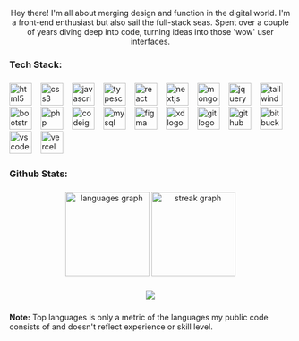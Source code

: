 <p align="center">Hey there! I'm all about merging design and function in the digital world. I'm a front-end enthusiast but also sail the full-stack seas. Spent over a couple of years diving deep into code, turning ideas into those 'wow' user interfaces.</p>

###

<h3 align="left">Tech Stack:</h3>

###

<div align="left">
  <a href="https://developer.mozilla.org/en-US/docs/Web/HTML" target="_blank" style="text-decoration: none; margin-bottom:10px;"><img src="https://cdn.jsdelivr.net/gh/devicons/devicon/icons/html5/html5-original.svg" height="40" alt="html5 logo" /></a><img width="12" />
  <a href="https://developer.mozilla.org/en-US/docs/Web/CSS" target="_blank" style="text-decoration: none;"><img src="https://cdn.jsdelivr.net/gh/devicons/devicon/icons/css3/css3-original.svg" height="40" alt="css3 logo" /></a><img width="12" />
  <a href="https://developer.mozilla.org/en-US/docs/Web/JavaScript" target="_blank" style="text-decoration: none;"><img src="https://cdn.jsdelivr.net/gh/devicons/devicon/icons/javascript/javascript-original.svg" height="40" alt="javascript logo" /></a><img width="12" />
  <a href="https://www.typescriptlang.org/" target="_blank" style="text-decoration: none;"><img src="https://img.icons8.com/?size=100&id=uJM6fQYqDaZK&format=png&color=000000" width="40" height="40" alt="typescript logo" /></a><img width="12" />
  <a href="https://react.dev/" target="_blank" style="text-decoration: none;"><img src="https://cdn.jsdelivr.net/gh/devicons/devicon/icons/react/react-original.svg" height="40" alt="react logo" /></a><img width="12" />
  <a href="https://nextjs.org/" target="_blank" style="text-decoration: none;"><img src="https://skillicons.dev/icons?i=nextjs" height="40" alt="nextjs logo" /></a><img width="12" />
  <a href="https://www.mongodb.com/" target="_blank" style="text-decoration: none;"><img src="https://img.icons8.com/?size=100&id=74402&format=png&color=000000" height="40" alt="mongodb logo" /></a><img width="12" />
  <a href="https://jquery.com/" target="_blank" style="text-decoration: none;"><img src="https://cdn.simpleicons.org/jquery/0769AD" height="40" alt="jquery logo" /></a><img width="12" />
  <a href="https://tailwindcss.com/" target="_blank" style="text-decoration: none;"><img src="https://cdn.simpleicons.org/tailwindcss/06B6D4" height="40" alt="tailwindcss logo" /></a><img width="12" />
  <a href="https://getbootstrap.com/" target="_blank" style="text-decoration: none;"><img src="https://skillicons.dev/icons?i=bootstrap" height="40" alt="bootstrap logo" /></a><img width="12" />
  <a href="https://www.php.net/" target="_blank" style="text-decoration: none;"><img src="https://cdn.jsdelivr.net/gh/devicons/devicon/icons/php/php-original.svg" height="40" alt="php logo" /></a><img width="12" />
  <a href="https://codeigniter.com/" target="_blank" style="text-decoration: none;"><img src="https://cdn.simpleicons.org/codeigniter/EF4223" height="40" alt="codeigniter logo" /></a><img width="12" />
  <a href="https://www.mysql.com/" target="_blank" style="text-decoration: none;"><img src="https://skillicons.dev/icons?i=mysql" height="40" alt="mysql logo" /></a><img width="12" />
  <a href="https://www.figma.com/" target="_blank" style="text-decoration: none;"><img src="https://cdn.jsdelivr.net/gh/devicons/devicon/icons/figma/figma-original.svg" height="40" alt="figma logo" /></a><img width="12" />
  <a href="https://www.adobe.com/products/xd.html" target="_blank" style="text-decoration: none;"><img src="https://skillicons.dev/icons?i=xd" height="40" alt="xd logo" /></a><img width="12" />
  <a href="https://git-scm.com/" target="_blank" style="text-decoration: none;"><img src="https://cdn.simpleicons.org/git/F05032" height="40" alt="git logo" /></a><img width="12" />
  <a href="https://github.com/" target="_blank" style="text-decoration: none;"><img src="https://skillicons.dev/icons?i=github" height="40" alt="github logo" /></a><img width="12" />
  <a href="https://bitbucket.org/" target="_blank" style="text-decoration: none;"><img src="https://cdn.simpleicons.org/bitbucket/0052CC" height="40" alt="bitbucket logo" /></a><img width="12" />
  <a href="https://code.visualstudio.com/" target="_blank" style="text-decoration: none;"><img src="https://img.icons8.com/?size=100&id=9OGIyU8hrxW5&format=png&color=000000" height="40" alt="vscode logo" /></a><img width="12" />
  <a href="https://vercel.com/" target="_blank" style="text-decoration: none;"><img src="https://img.shields.io/badge/Vercel-000000?logo=vercel&logoColor=white&style=for-the-badge" height="40" alt="vercel logo" /></a>
</div>


###

<h3 align="left">Github Stats:</h3>

###

<div align="center">
  <img src="https://github-readme-stats.vercel.app/api/top-langs?username=parth-develops&locale=en&hide_title=false&layout=compact&card_width=320&langs_count=5&theme=dracula&hide_border=false&order=2" height="150" alt="languages graph"  />
  <img src="https://streak-stats.demolab.com?user=parth-develops&locale=en&mode=daily&theme=dracula&hide_border=false&border_radius=5&order=3" height="150" alt="streak graph"  />
</div>

###

<div align="center">
  <img src="https://visitor-badge.laobi.icu/badge?page_id=parth-develops.parth-develops&left_text=Profile%20Views"  />
</div>

###
<p dir="auto"><b>Note:</b> Top languages is only a metric of the languages my public code consists of and doesn't reflect experience or skill level.</p>
